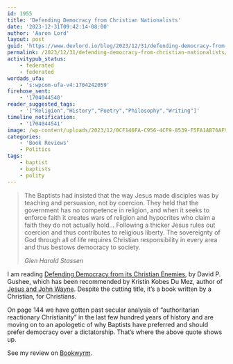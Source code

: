 ```yaml
---
id: 1955
title: 'Defending Democracy from Christian Nationalists'
date: '2023-12-31T09:42:14-08:00'
author: 'Aaron Lord'
layout: post
guid: 'https://www.devlord.io/blog/2023/12/31/defending-democracy-from-christian-nationalists/'
permalink: /2023/12/31/defending-democracy-from-christian-nationalists/
activitypub_status:
    - federated
    - federated
wordads_ufa:
    - 's:wpcom-ufa-v4:1704242059'
firehose_sent:
    - '1704044540'
reader_suggested_tags:
    - '["Religion","History","Poetry","Philosophy","Writing"]'
timeline_notification:
    - '1704044541'
image: /wp-content/uploads/2023/12/0CF146FA-C956-4CF9-8539-F5FA1AB76AF9_1_105_c.jpeg
categories:
    - 'Book Reviews'
    - Politics
tags:
    - baptist
    - baptists
    - polity
---
```


<!-- wp:quote -->
<blockquote class="wp-block-quote"><!-- wp:paragraph -->
<p>The Baptists had insisted that the way Jesus made disciples was by teaching and persuasion, not by coercion. They held that the government has no competence in religion, and when it seeks to enforce faith it creates wars of religion and hypocrites who claim a faith they do not actually hold... Following a thicker Jesus rules out coercion and thus contributes to religious liberty. The sovereignty of God through all of life requires Christian responsibility in every area and thus bestows democracy to society.</p>
<!-- /wp:paragraph --><cite>Glen Harold Stassen</cite></blockquote>
<!-- /wp:quote -->

<!-- wp:paragraph -->
<p>I am reading <a href="https://bookwyrm.social/book/1462496/s/defending-democracy-from-its-christian-enemies">Defending Democracy from its Christian Enemies</a>, by David P. Gushee, which has been recommended by Kristin Kobes Du Mez, author of <a href="https://bookwyrm.social/book/95018/s/jesus-and-john-wayne">Jesus and John Wayne</a>. Despite the cutting title, it’s a book written by a Christian, for Christians.</p>
<!-- /wp:paragraph -->

<!-- wp:paragraph -->
<p>On page 144 we have gotten past secular analysis of “authoritarian reactionary Christianity” in the last few hundred years of history and are moving on to an apologetic of why Baptists have preferred and should prefer democracy over a dictatorship. That’s where the above quote shows up.</p>
<!-- /wp:paragraph -->

<!-- wp:paragraph -->
<p>See my review on <a href="https://bookwyrm.social/user/devlord/review/3443668/s/a-proper-takedown-of-christian-nationalism-but-it-seems-to-be-for-a-specific-audience#anchor-3443668">Bookwyrm</a>.</p>
<!-- /wp:paragraph -->
